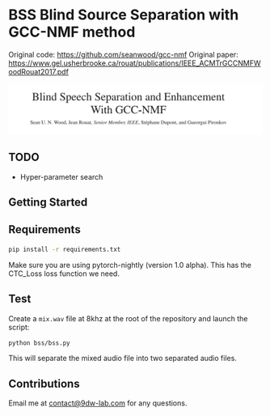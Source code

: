# BSS Blind Source Separation with GCC-NMF method

Original code: https://github.com/seanwood/gcc-nmf
Original paper: https://www.gel.usherbrooke.ca/rouat/publications/IEEE_ACMTrGCCNMFWoodRouat2017.pdf 

<p align="center">
  <img src="imgs/img.png"/>
</p>

## TODO  

* Hyper-parameter search

## Getting Started

## Requirements

```bash
pip install -r requirements.txt
```

Make sure you are using pytorch-nightly (version 1.0 alpha). This has the CTC_Loss loss function we need.

## Test

Create a `mix.wav` file at 8khz at the root of the repository and launch the script:

```bash
python bss/bss.py
```

This will separate the mixed audio file into two separated audio files. 

## Contributions

Email me at contact@9dw-lab.com for any questions.
